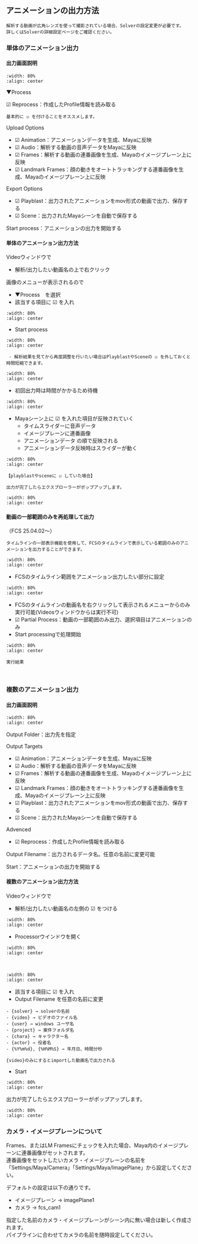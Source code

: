 ## アニメーションの出力方法

```{caution}
解析する動画が広角レンズを使って撮影されている場合、Solverの設定変更が必要です。  
詳しくはSolverの詳細設定ページをご確認ください。
```

### 単体のアニメーション出力

#### 出力画面説明

```{figure} images/A001.png
:width: 80%
:align: center
```

▼Process

☑ Reprocess：作成したProfile情報を読み取る

```{note}
基本的に ☑ を付けることをオススメします。
```

Upload Options
-  ☑ Animation：アニメーションデータを生成、Mayaに反映
-  ☑ Audio：解析する動画の音声データをMayaに反映
-  ☑ Frames：解析する動画の連番画像を生成、Mayaのイメージプレーン上に反映
-  ☑ Landmark Frames：顔の動きをオートトラッキングする連番画像を生成、Mayaのイメージプレーン上に反映

Export Options
-  ☑ Playblast：出力されたアニメーションをmov形式の動画で出力、保存する
-  ☑ Scene：出力されたMayaシーンを自動で保存する

Start process：アニメーションの出力を開始する

#### 単体のアニメーション出力方法

Videoウィンドウで
 - 解析/出力したい動画名の上で右クリック

画像のメニューが表示されるので
 - ▼Process　を選択
 - 該当する項目に ☑ を入れ

```{figure} images/A002.png
:width: 80%
:align: center
```

 - Start process
```{figure} images/A004.png
:width: 80%
:align: center
```


```{note}
 - 解析結果を見てから再度調整を行いたい場合はPlayblastやSceneの ☑ を外しておくと時間短縮できます。
```
```{figure} images/A003.png
:width: 80%
:align: center
```

 - 初回出力時は時間がかかるため待機
```{figure} images/A005.png
:width: 80%
:align: center
```

- Mayaシーン上に ☑ を入れた項目が反映されていく
   - タイムスライダーに音声データ
   - イメージプレーンに連番画像
   - アニメーションデータ の順で反映される
   - アニメーションデータ反映時はスライダーが動く

```{figure} images/image133.png
:width: 80%
:align: center
```

```{note}
【playblastやsceneに ☑ していた場合】

出力が完了したらエクスプローラーがポップアップします。
```
```{figure} images/image127.png
:width: 80%
:align: center
```


#### 動画の一部範囲のみを再処理して出力
（FCS 25.04.02～）
```{note}
タイムラインの一部表示機能を使用して、FCSのタイムラインで表示している範囲のみのアニメーションを出力することができます。
```

```{figure} images/Partialprocess_timeline.png
:width: 80%
:align: center
```
- FCSのタイムライン範囲をアニメーション出力したい部分に設定

```{figure} images/Partialprocess_rightClick.png
:width: 80%
:align: center
```
- FCSのタイムラインの動画名を右クリックして表示されるメニューからのみ実行可能(Videosウィンドウからは実行不可)
- ☑ Partial Process：動画の一部範囲のみ出力、選択項目はアニメーションのみ
- Start processingで処理開始

```{figure} images/Partialprocess_maya.png
:width: 80%
:align: center

実行結果
```
<br>

### 複数のアニメーション出力

#### 出力画面説明

```{figure} images/A006.png
:width: 80%
:align: center
```
Output Folder：出力先を指定

Output Targets
-  ☑ Animation：アニメーションデータを生成、Mayaに反映
-  ☑ Audio：解析する動画の音声データをMayaに反映
-  ☑ Frames：解析する動画の連番画像を生成、Mayaのイメージプレーン上に反映
-  ☑ Landmark Frames：顔の動きをオートトラッキングする連番画像を生成、Mayaのイメージプレーン上に反映
-  ☑ Playblast：出力されたアニメーションをmov形式の動画で出力、保存する
-  ☑ Scene：出力されたMayaシーンを自動で保存する

Advenced  
-  ☑ Reprocess：作成したProfile情報を読み取る

Output Filename：出力されるデータ名。任意の名前に変更可能

Start：アニメーションの出力を開始する

#### 複数のアニメーション出力方法

Videoウィンドウで

 - 解析/出力したい動画名の左側の ☑ をつける
```{figure} images/A007.png
:width: 80%
:align: center
```

 - Processorウインドウを開く
```{figure} images/A008.png
:width: 80%
:align: center
```
<br>

```{figure} images/P37_processorWindow.PNG
:width: 80%
:align: center
```

 - 該当する項目に ☑ を入れ
 - Output Filename を任意の名前に変更
```{note}
- {solver} → solverの名前
- {video} → ビデオのファイル名
- {user} → windows ユーザ名
- {project} → 案件フォルダ名
- {chara} → キャラクター名
- {actor} → 役者名
- {%Y%m%d}, {%H%M%S} → 年月日、時間分秒

{video}のみにするとimportした動画名で出力される
```
 - Start
```{figure} images/A009.png
:width: 80%
:align: center
```

出力が完了したらエクスプローラーがポップアップします。
```{figure} images/image136.png
:width: 80%
:align: center
```

### カメラ・イメージプレーンについて
Frames、またはLM Framesにチェックを入れた場合、Maya内のイメージプレーンに連番画像がセットされます。  
連番画像をセットしたいカメラ・イメージプレーンの名前を「Settings/Maya/Camera」「Settings/Maya/ImagePlane」から設定してください。

デフォルトの設定は以下の通りです。

- イメージプレーン → imagePlane1
- カメラ → fcs_cam1

指定した名前のカメラ・イメージプレーンがシーン内に無い場合は新しく作成されます。  
パイプラインに合わせてカメラの名前を随時設定してください。
